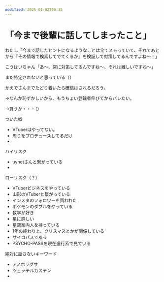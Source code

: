 ```yaml
---
modified: 2025-01-02T00:35
---
```

# 「今まで後輩に話してしまったこと」

わたし「今まで話したヒントになるようなことは全てメモっていて、それであとから『その情報で検索してでてくるか』を検証して対策してるんですよね～！」

こうはいちゃん「あ～、常に対策してるんですね～、それは難しいですね～」

まだ特定されないと思っている（）

かえでさんまでたどり着いたら確信はされるだろう。

→なんか恥ずかしいから、もうちょい登録者伸びてからバレたい。

→買うか・・・（）

ついた嘘

- VTuberはやってない。  
- 周りをプロデュースしてるだけ  
-  

ハイリスク

- uynetさんと繋がっている  
-  

ローリスク（？）

- VTuberビジネスをやっている  
- 山形のVTuberと繋がっている  
- インスタのフォロワーを買われた  
- ポケモンのダブルをやっている  
- 数学が好き  
- 星に詳しい  
- 星空案内人を持っている  
- 1年の終わりと、クリスマスとかが関係している  
- サイコパスである  
- PSYCHO-PASSを現在進行系で見ている  

絶対に話さないキーワード

- アノホラグサ  
- ツェッテルカステン  
-